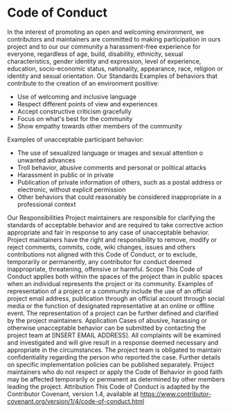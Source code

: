# Code of Conduct
In the interest of promoting an open and welcoming environment, we
contributors and maintainers are committed to making participation in ours
project and to our our community a harassment-free experience for
everyone, regardless of age, build, disability, ethnicity,
sexual characteristics, gender identity and expression, level of
experience, education, socio-economic status, nationality, appearance, race,
religion or identity and sexual orientation.
Our Standards
Examples of behaviors that contribute to the creation of an environment
positive:

* Use of welcoming and inclusive language
* Respect different points of view and experiences
* Accept constructive criticism gracefully
* Focus on what's best for the community
* Show empathy towards other members of the community

Examples of unacceptable participant behavior:

* The use of sexualized language or images and sexual attention o
unwanted advances
* Troll behavior, abusive comments and personal or political attacks
* Harassment in public or in private
* Publication of private information of others, such as a postal address or
electronic, without explicit permission
* Other behaviors that could reasonably be considered
inappropriate in a professional context

Our Responsibilities
Project maintainers are responsible for clarifying the standards of
acceptable behavior and are required to take corrective action
appropriate and fair in response to any case of unacceptable behavior.
Project maintainers have the right and responsibility to remove,
modify or reject comments, commits, code, wiki changes, issues and others
contributions not aligned with this Code of Conduct, or to exclude,
temporarily or permanently, any contributor for
conduct deemed inappropriate, threatening, offensive or harmful.
Scope
This Code of Conduct applies both within the spaces of the
project than in public spaces when an individual represents the project
or its community. Examples of representation of a project or a community
include the use of an official project email address, publication
through an official account through social media or the function of
designated representative at an online or offline event. The representation of a
project can be further defined and clarified by the project maintainers.
Application
Cases of abusive, harassing or otherwise unacceptable behavior can
be submitted by contacting the project team at
[INSERT EMAIL ADDRESS]. All complaints will be examined and investigated and will give
result in a response deemed necessary and appropriate in the circumstances. The
project team is obligated to maintain confidentiality regarding
the person who reported the case.
Further details on specific implementation policies can be
published separately.
Project maintainers who do not respect or apply the Code of
Behavior in good faith may be affected temporarily or
permanent as determined by other members leading the project.
Attribution
This Code of Conduct is adapted by the Contributor Covenant,
version 1.4, available at https://www.contributor-covenant.org/version/1/4/code-of-conduct.html
